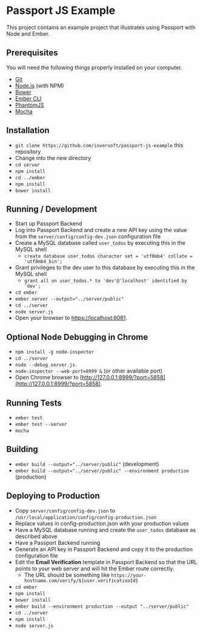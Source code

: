 # Passport JS Example

This project contains an example project that illustrates using Passport with Node and Ember.

## Prerequisites
You will need the following things properly installed on your computer.

* [Git](http://git-scm.com/)
* [Node.js](http://nodejs.org/) (with NPM)
* [Bower](http://bower.io/)
* [Ember CLI](http://ember-cli.com/)
* [PhantomJS](http://phantomjs.org/)
* [Mocha](http://mochajs.org/)

## Installation
* `git clone https://github.com/inversoft/passport-js-example` this repository
* Change into the new directory
* `cd server`
* `npm install`
* `cd ../ember`
* `npm install`
* `bower install`

## Running / Development
* Start up Passport Backend
* Log into Passport Backend and create a new API key using the value from the `server/config/config-dev.json` configuration file
* Create a MySQL database called `user_todos` by executing this in the MySQL shell
  * `create database user_todos character set = 'utf8mb4' collate = 'utf8mb4_bin';`
* Grant privileges to the dev user to this database by executing this in the MySQL shell 
  * `grant all on user_todos.* to 'dev'@'localhost' identified by 'dev';`
* `cd ember`
* `ember server --output="../server/public"`
* `cd ../server`
* `node server.js`
* Open your browser to [https://localhost:8081](https://localhost:8081).

## Optional Node Debugging in Chrome
* `npm install -g node-inspector`
* `cd ../server`
* `node --debug server.js`
* `node-inspector --web-port=8999 &` (or other available port)
* Open Chrome browser to [http://127.0.0.1:8999/?port=5858](http://127.0.0.1:8999/?port=5858).

## Running Tests
* `ember test`
* `ember test --server`
* `mocha`

## Building

* `ember build --output="../server/public"` (development)
* `ember build --output="../server/public" --environment production` (production)

## Deploying to Production
* Copy `server/config/config-dev.json` to `/usr/local/application/config/config-production.json`
* Replace values in config-production.json with your production values
* Have a MySQL database running and create the `user_todos` database as described above
* Have a Passport Backend running
* Generate an API key in Passport Backend and copy it to the production configuration file
* Edit the **Email Verification** template in Passport Backend so that the URL points to your web server and will hit the Ember route correctly. 
  * The URL should be something like `https://your-hostname.com/verify/${user.verificationId}`
* `cd ember`
* `npm install`
* `bower install`
* `ember build --environment production --output "../server/public"`
* `cd ../server`
* `npm install`
* `node server.js`

